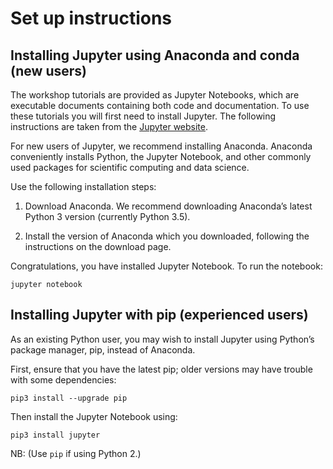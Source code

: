# Set up instructions

## Installing Jupyter using Anaconda and conda (new users)

The workshop tutorials are provided as Jupyter Notebooks, which are executable documents containing both code and documentation. To use these tutorials you will first need to install Jupyter. The following instructions are taken from the [Jupyter website](http://jupyter.readthedocs.io/en/latest/install.html).

For new users of Jupyter, we recommend installing Anaconda. Anaconda conveniently installs Python, the Jupyter Notebook, and other commonly used packages for scientific computing and data science.

Use the following installation steps:

1. Download Anaconda. We recommend downloading Anaconda’s latest Python 3 version (currently Python 3.5).

2. Install the version of Anaconda which you downloaded, following the instructions on the download page.

Congratulations, you have installed Jupyter Notebook. To run the notebook:

`jupyter notebook`

## Installing Jupyter with pip (experienced users)

As an existing Python user, you may wish to install Jupyter using Python’s package manager, pip, instead of Anaconda.

First, ensure that you have the latest pip; older versions may have trouble with some dependencies:

`pip3 install --upgrade pip`

Then install the Jupyter Notebook using:

`pip3 install jupyter`

NB: (Use `pip` if using Python 2.)

